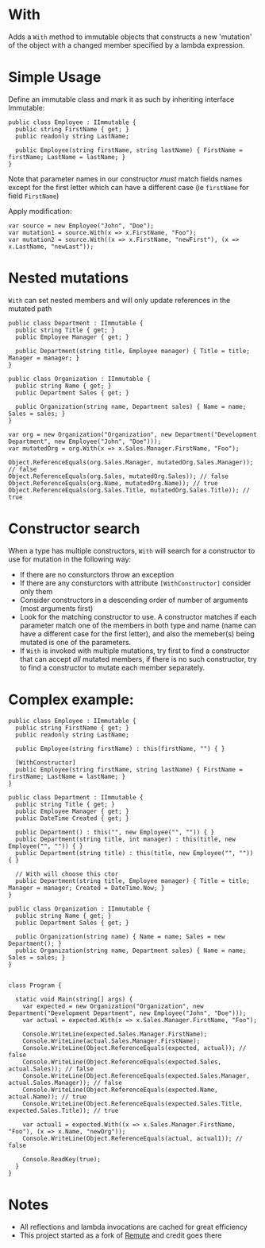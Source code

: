 # With

Adds a `With` method to immutable objects that constructs a new 'mutation' of the object with a changed member specified by a lambda expression.

# Simple Usage

Define an immutable class and mark it as such by inheriting interface Immutable:
```
public class Employee : IImmutable {
  public string FirstName { get; }
  public readonly string LastName;

  public Employee(string firstName, string lastName) { FirstName = firstName; LastName = lastName; }
}
```
Note that parameter names in our constructor *must* match fields names except for the first letter which can have a different case (ie `firstName` for field `FirstName`)

Apply modification:

```
var source = new Employee("John", "Doe");
var mutation1 = source.With(x => x.FirstName, "Foo");
var mutation2 = source.With((x => x.FirstName, "newFirst"), (x => x.LastName, "newLast"));
```

# Nested mutations

`With` can set nested members and will only update references in the mutated path

```
public class Department : IImmutable {
  public string Title { get; }
  public Employee Manager { get; }

  public Department(string title, Employee manager) { Title = title; Manager = manager; }
}

public class Organization : IImmutable {
  public string Name { get; }
  public Department Sales { get; }

  public Organization(string name, Department sales) { Name = name; Sales = sales; }
}

var org = new Organization("Organization", new Department("Development Department", new Employee("John", "Doe")));
var mutatedOrg = org.With(x => x.Sales.Manager.FirstName, "Foo");

Object.ReferenceEquals(org.Sales.Manager, mutatedOrg.Sales.Manager)); // false
Object.ReferenceEquals(org.Sales, mutatedOrg.Sales)); // false
Object.ReferenceEquals(org.Name, mutatedOrg.Name)); // true
Object.ReferenceEquals(org.Sales.Title, mutatedOrg.Sales.Title)); // true
```

# Constructor search

When a type has multiple constructors, `With` will search for a constructor to use for mutation in the following way:

- If there are no consturctors throw an exception
- If there are any consturctors with attribute `[WithConstructor]` consider only them
- Consider constructors in a descending order of number of arguments (most arguments first)
- Look for the matching constructor to use. A constructor matches if each parameter match one of the members in both type and name (name can have a different case for the first letter), and also the memeber(s) being mutated is one of the parameters.
- If `With` is invoked with multiple mutations, try first to find a constructor that can accept _all_ mutated members, if there is no such constructor, try to find a constructor to mutate each member separately. 

# Complex example:

```
public class Employee : IImmutable {
  public string FirstName { get; }
  public readonly string LastName;

  public Employee(string firstName) : this(firstName, "") { }

  [WithConstructor]
  public Employee(string firstName, string lastName) { FirstName = firstName; LastName = lastName; }
}

public class Department : IImmutable {
  public string Title { get; }
  public Employee Manager { get; }
  public DateTime Created { get; }

  public Department() : this("", new Employee("", "")) { }
  public Department(string title, int manager) : this(title, new Employee("", "")) { }
  public Department(string title) : this(title, new Employee("", "")) { }

  // With will choose this ctor 
  public Department(string title, Employee manager) { Title = title; Manager = manager; Created = DateTime.Now; }
}

public class Organization : IImmutable {
  public string Name { get; }
  public Department Sales { get; }

  public Organization(string name) { Name = name; Sales = new Department(); }
  public Organization(string name, Department sales) { Name = name; Sales = sales; }
}


class Program {

  static void Main(string[] args) {
    var expected = new Organization("Organization", new Department("Development Department", new Employee("John", "Doe")));
    var actual = expected.With(x => x.Sales.Manager.FirstName, "Foo");

    Console.WriteLine(expected.Sales.Manager.FirstName);
    Console.WriteLine(actual.Sales.Manager.FirstName);
    Console.WriteLine(Object.ReferenceEquals(expected, actual)); // false
    Console.WriteLine(Object.ReferenceEquals(expected.Sales, actual.Sales)); // false
    Console.WriteLine(Object.ReferenceEquals(expected.Sales.Manager, actual.Sales.Manager)); // false
    Console.WriteLine(Object.ReferenceEquals(expected.Name, actual.Name)); // true
    Console.WriteLine(Object.ReferenceEquals(expected.Sales.Title, expected.Sales.Title)); // true

    var actual1 = expected.With((x => x.Sales.Manager.FirstName, "Foo"), (x => x.Name, "newOrg"));
    Console.WriteLine(Object.ReferenceEquals(actual, actual1)); // false

    Console.ReadKey(true);
  }
}
```

# Notes

- All reflections and lambda invocations are cached for great efficiency
- This project started as a fork of [Remute](https://github.com/ababik/Remute) and credit goes there
<br>
